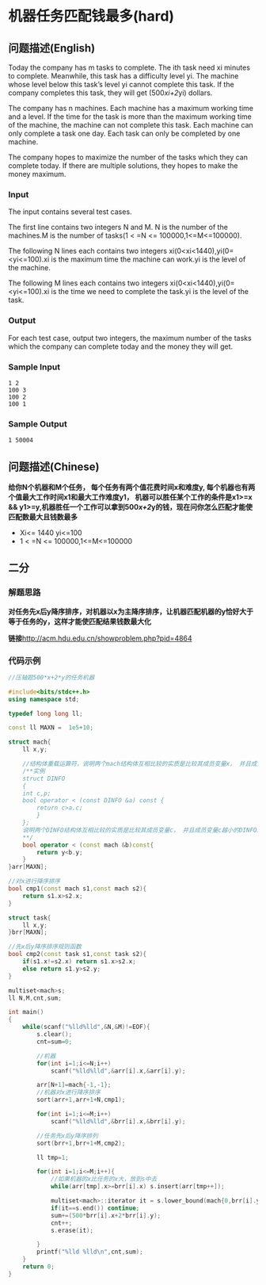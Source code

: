 # 机器任务匹配钱最多(hard)
## 问题描述(English)
Today the company has m tasks to complete. The ith task need xi minutes to complete. Meanwhile, this task has a difficulty level yi. The machine whose level below this task’s level yi cannot complete this task. If the company completes this task, they will get (500*xi+2*yi) dollars.

The company has n machines. Each machine has a maximum working time and a level. If the time for the task is more than the maximum working time of the machine, the machine can not complete this task. Each machine can only complete a task one day. Each task can only be completed by one machine.

The company hopes to maximize the number of the tasks which they can complete today. If there are multiple solutions, they hopes to make the money maximum.

### Input

The input contains several test cases. 

The first line contains two integers N and M. N is the number of the machines.M is the number of tasks(1 < =N <= 100000,1<=M<=100000).

The following N lines each contains two integers xi(0<xi<1440),yi(0=<yi<=100).xi is the maximum time the machine can work.yi is the level of the machine.

The following M lines each contains two integers xi(0<xi<1440),yi(0=<yi<=100).xi is the time we need to complete the task.yi is the level of the task.

### Output

For each test case, output two integers, the maximum number of the tasks which the company can complete today and the money they will get.

### Sample Input
```
1 2
100 3
100 2
100 1
```
### Sample Output
```
1 50004
```

## 问题描述(Chinese)

**给你N个机器和M个任务， 每个任务有两个值花费时间x和难度y, 每个机器也有两个值最大工作时间x1和最大工作难度y1， 机器可以胜任某个工作的条件是x1>=x && y1>=y,机器胜任一个工作可以拿到500*x+2*y的钱，现在问你怎么匹配才能使匹配数最大且钱数最多**
+ Xi<= 1440 yi<=100
+ 1 < =N <= 100000,1<=M<=100000

## 二分
### 解题思路
**对任务先x后y降序排序，对机器以x为主降序排序，让机器匹配机器的y恰好大于等于任务的y，这样才能使匹配结果钱数最大化**

**链接**<http://acm.hdu.edu.cn/showproblem.php?pid=4864>

### 代码示例
```c++
//压轴题500*x+2*y的任务机器

#include<bits/stdc++.h>
using namespace std;

typedef long long ll;

const ll MAXN =  1e5+10;

struct mach{
    ll x,y;

    //结构体重载运算符，说明两个mach结构体互相比较的实质是比较其成员变量x， 并且成员变量x越大的mach结构体越大
    /**实例
    struct DINFO
    {
    int c,p;
    bool operator < (const DINFO &a) const {
        return c>a.c;
        }
    };
    说明两个DINFO结构体互相比较的实质是比较其成员变量c， 并且成员变量c越小的DINFO结构体越大
    **/
    bool operator < (const mach &b)const{
        return y<b.y;
    }
}arr[MAXN];

//对x进行降序排序
bool cmp1(const mach s1,const mach s2){
    return s1.x>s2.x;
}

struct task{
    ll x,y;
}brr[MAXN];

//先x后y降序排序规则函数
bool cmp2(const task s1,const task s2){
    if(s1.x!=s2.x) return s1.x>s2.x;
    else return s1.y>s2.y;
}

multiset<mach>s;
ll N,M,cnt,sum;

int main()
{
    while(scanf("%lld%lld",&N,&M)!=EOF){
        s.clear();
        cnt=sum=0;

        //机器
        for(int i=1;i<=N;i++)
            scanf("%lld%lld",&arr[i].x,&arr[i].y);

        arr[N+1]=mach{-1,-1};
        //机器对x进行降序排序
        sort(arr+1,arr+1+N,cmp1);

        for(int i=1;i<=M;i++)
            scanf("%lld%lld",&brr[i].x,&brr[i].y);

        //任务先x后y降序排列
        sort(brr+1,brr+1+M,cmp2);

        ll tmp=1;

        for(int i=1;i<=M;i++){
            //如果机器的x比任务的x大，放到s中去
            while(arr[tmp].x>=brr[i].x) s.insert(arr[tmp++]);

            multiset<mach>::iterator it = s.lower_bound(mach{0,brr[i].y});
            if(it==s.end()) continue;
            sum+=(500*brr[i].x+2*brr[i].y);
            cnt++;
            s.erase(it);

        }
        printf("%lld %lld\n",cnt,sum);
    }
    return 0;
}
```

